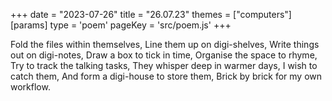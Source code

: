 +++
date = "2023-07-26"
title = "26.07.23"
themes = ["computers"]
[params]
  type = 'poem'
  pageKey = 'src/poem.js'
+++

Fold the files within themselves,
Line them up on digi-shelves,
Write things out on digi-notes,
Draw a box to tick in time,
Organise the space to rhyme,
Try to track the talking tasks,
They whisper deep in warmer days,
I wish to catch them,
And form a digi-house to store them,
Brick by brick for my own workflow.
